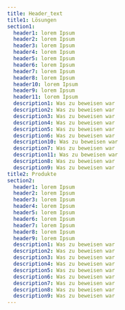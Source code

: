 ```yaml
---
title: Header_text
title1: Lösungen
section1:
  header1: lorem Ipsum
  header2: lorem Ipsum
  header3: lorem Ipsum
  header4: lorem Ipsum
  header5: lorem Ipsum
  header6: lorem Ipsum
  header7: lorem Ipsum
  header8: lorem Ipsum
  header10: lorem Ipsum
  header9: lorem Ipsum
  header11: lorem Ipsum
  description1: Was zu beweisen war
  description2: Was zu beweisen war
  description3: Was zu beweisen war
  description4: Was zu beweisen war
  description5: Was zu beweisen war
  description6: Was zu beweisen war
  description10: Was zu beweisen war
  description7: Was zu beweisen war
  description11: Was zu beweisen war
  description8: Was zu beweisen war
  description9: Was zu beweisen war
title2: Produkte
section2:
  header1: lorem Ipsum
  header2: lorem Ipsum
  header3: lorem Ipsum
  header4: lorem Ipsum
  header5: lorem Ipsum
  header6: lorem Ipsum
  header7: lorem Ipsum
  header8: lorem Ipsum
  header9: lorem Ipsum
  description1: Was zu beweisen war
  description2: Was zu beweisen war
  description3: Was zu beweisen war
  description4: Was zu beweisen war
  description5: Was zu beweisen war
  description6: Was zu beweisen war
  description7: Was zu beweisen war
  description8: Was zu beweisen war
  description9: Was zu beweisen war
---
```

